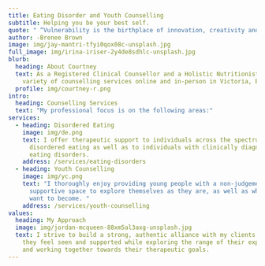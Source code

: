 ```yaml
---
title: Eating Disorder and Youth Counselling
subtitle: Helping you be your best self.
quote: " “Vulnerability is the birthplace of innovation, creativity and change.” "
author: -Brenee Brown
image: img/jay-mantri-tfyi0qox08c-unsplash.jpg
full_image: img/irina-iriser-2y4de8sdhlc-unsplash.jpg
blurb:
  heading: About Courtney
  text: As a Registered Clinical Counsellor and a Holistic Nutritionist I offer a
    variety of counselling services online and in-person in Victoria, BC.
  profile: img/courtney-r.png
intro:
  heading: Counselling Services
  text: "My professional focus is on the following areas:"
services:
  - heading: Disordered Eating
    image: img/de.png
    text: I offer therapeutic support to individuals across the spectrum of
      disordered eating as well as to individuals with clinically diagnosed
      eating disorders.
    address: /services/eating-disorders
  - heading: Youth Counselling
    image: img/yc.png
    text: "I thoroughly enjoy providing young people with a non-judgemental and
      supportive space to explore themselves as they are, as well as who they
      want to become. "
    address: /services/youth-counselling
values:
  heading: My Approach
  image: img/jordan-mcqueen-88xm5al3axg-unsplash.jpg
  text: I strive to build a strong, authentic alliance with my clients so that
    they feel seen and supported while exploring the range of their experience
    and working together towards their therapeutic goals.
---
```

